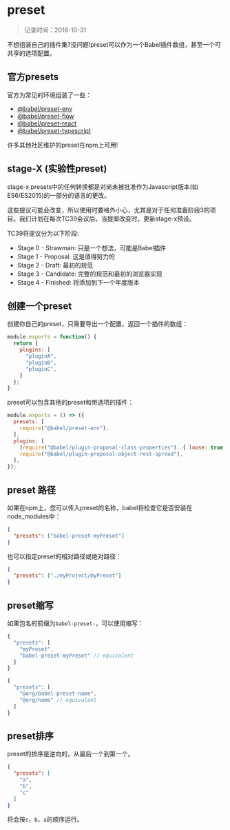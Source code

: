 # preset
> 记录时间：2018-10-31

不想组装自己的插件集?没问题!preset可以作为一个Babel插件数组，甚至一个可共享的选项配置。

## 官方presets

官方为常见的环境组装了一些：

- [@babel/preset-env](https://babeljs.io/docs/en/babel-preset-env)
- [@babel/preset-flow](https://babeljs.io/docs/en/babel-preset-flow)
- [@babel/preset-react](https://babeljs.io/docs/en/babel-preset-react)
- [@babel/preset-typescript](https://babeljs.io/docs/en/babel-preset-typescript)

许多其他社区维护的preset在npm上可用!

## stage-X (实验性preset)

stage-x presets中的任何转换都是对尚未被批准作为Javascript版本(如ES6/ES2015)的一部分的语言的更改。

这些提议可能会改变，所以使用时要格外小心，尤其是对于任何准备阶段3的项目。我们计划在每次TC39会议后，当提案改变时，更新stage-x预设。

TC39将提议分为以下阶段:

- Stage 0 - Strawman: 只是一个想法，可能是Babel插件
- Stage 1 - Proposal: 这是值得努力的
- Stage 2 - Draft: 最初的规范
- Stage 3 - Candidate: 完整的规范和最初的浏览器实现
- Stage 4 - Finished: 将添加到下一个年度版本

## 创建一个preset

创建你自己的preset，只需要导出一个配置，返回一个插件的数组：
```js
module.exports = function() {
  return {
    plugins: [
      "pluginA",
      "pluginB",
      "pluginC",
    ]
  };
}
```

preset可以包含其他的preset和带选项的插件：
```js
module.exports = () => ({
  presets: [
    require("@babel/preset-env"),
  ],
  plugins: [
    [require("@babel/plugin-proposal-class-properties"), { loose: true }],
    require("@babel/plugin-proposal-object-rest-spread"),
  ],
});
```

## preset 路径

如果在npm上，您可以传入preset的名称，babel将检查它是否安装在node_modules中：
```json
{
  "presets": ["babel-preset-myPreset"]
}
```

也可以指定preset的相对路径或绝对路径：
```json
{
  "presets": ["./myProject/myPreset"]
}
```

## preset缩写

如果包名的前缀为`babel-preset-`，可以使用缩写：
```js
{
  "presets": [
    "myPreset",
    "babel-preset-myPreset" // equivalent
  ]
}
```

```js
{
  "presets": [
    "@org/babel-preset-name",
    "@org/name" // equivalent
  ]
}
```

## preset排序

preset的排序是逆向的，从最后一个到第一个。
```json
{
  "presets": [
    "a",
    "b",
    "c"
  ]
}
```

将会按`c`，`b`，`a`的顺序运行。
